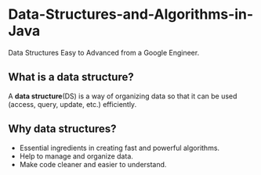 # Data-Structures-and-Algorithms-in-Java

Data Structures Easy to Advanced from a Google Engineer.

## What is a data structure?

A **data structure**(DS) is a way of organizing data so that it can be used (access, query, update, etc.) efficiently.

## Why data structures?

- Essential ingredients in creating fast and powerful algorithms.
- Help to manage and organize data.
- Make code cleaner and easier to understand.
